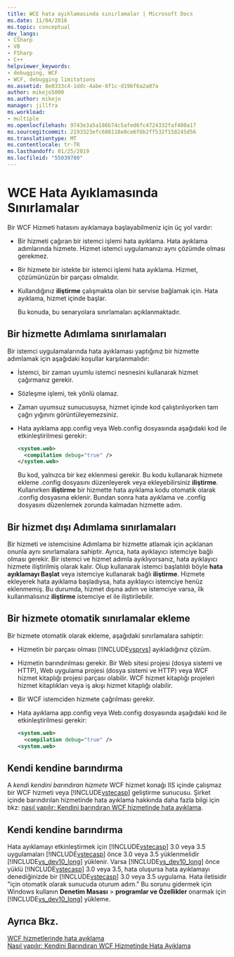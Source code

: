 ```yaml
---
title: WCE hata ayıklamasında sınırlamalar | Microsoft Docs
ms.date: 11/04/2016
ms.topic: conceptual
dev_langs:
- CSharp
- VB
- FSharp
- C++
helpviewer_keywords:
- debugging, WCF
- WCF, debugging limitations
ms.assetid: 8e0333c4-1ddc-4abe-8f1c-d19bf6a2a07a
author: mikejo5000
ms.author: mikejo
manager: jillfra
ms.workload:
- multiple
ms.openlocfilehash: 9743e3a5a186b74c5afed6fc4724332faf400a17
ms.sourcegitcommit: 2193323efc608118e0ce6f6b2ff532f158245d56
ms.translationtype: MT
ms.contentlocale: tr-TR
ms.lasthandoff: 01/25/2019
ms.locfileid: "55039780"
---
```

# <a name="limitations-on-wcf-debugging"></a>WCE Hata Ayıklamasında Sınırlamalar
Bir WCF Hizmeti hatasını ayıklamaya başlayabilmeniz için üç yol vardır:  
  
- Bir hizmeti çağıran bir istemci işlemi hata ayıklama. Hata ayıklama adımlarında hizmete. Hizmet istemci uygulamanızı aynı çözümde olması gerekmez.  
  
- Bir hizmete bir istekte bir istemci işlemi hata ayıklama. Hizmet, çözümünüzün bir parçası olmalıdır.  
  
- Kullandığınız **iliştirme** çalışmakta olan bir servise bağlamak için. Hata ayıklama, hizmet içinde başlar.  
  
  Bu konuda, bu senaryolara sınırlamaları açıklanmaktadır.  
  
## <a name="limitations-on-stepping-into-a-service"></a>Bir hizmette Adımlama sınırlamaları  
 Bir istemci uygulamalarında hata ayıklaması yaptığınız bir hizmette adımlamak için aşağıdaki koşullar karşılanmalıdır:  
  
-   İstemci, bir zaman uyumlu istemci nesnesini kullanarak hizmet çağırmanız gerekir.  
  
-   Sözleşme işlemi, tek yönlü olamaz.  
  
-   Zaman uyumsuz sunucusuysa, hizmet içinde kod çalıştırılıyorken tam çağrı yığınını görüntüleyemezsiniz.  
  
-   Hata ayıklama app.config veya Web.config dosyasında aşağıdaki kod ile etkinleştirilmesi gerekir:  
  
    ```xml
    <system.web>  
      <compilation debug="true" />  
    </system.web>  
    ```  
  
     Bu kod, yalnızca bir kez eklenmesi gerekir. Bu kodu kullanarak hizmete ekleme .config dosyasını düzenleyerek veya ekleyebilirsiniz **iliştirme**. Kullanırken **iliştirme** bir hizmette hata ayıklama kodu otomatik olarak .config dosyasına eklenir. Bundan sonra hata ayıklama ve .config dosyasını düzenlemek zorunda kalmadan hizmette adım.  
  
## <a name="limitations-on-stepping-out-of-a-service"></a>Bir hizmet dışı Adımlama sınırlamaları  
 Bir hizmeti ve istemcisine Adımlama bir hizmette atlamak için açıklanan onunla aynı sınırlamalara sahiptir. Ayrıca, hata ayıklayıcı istemciye bağlı olması gerekir. Bir istemci ve hizmet adımla ayıklıyorsanız, hata ayıklayıcı hizmete iliştirilmiş olarak kalır. Olup kullanarak istemci başlatıldı böyle **hata ayıklamayı Başlat** veya istemciye kullanarak bağlı **iliştirme**. Hizmete ekleyerek hata ayıklama başladıysa, hata ayıklayıcı istemciye henüz eklenmemiş. Bu durumda, hizmet dışına adım ve istemciye varsa, ilk kullanmalısınız **iliştirme** istemciye el ile iliştirilebilir.  
  
## <a name="limitations-on-automatic-attach-to-a-service"></a>Bir hizmete otomatik sınırlamalar ekleme  
 Bir hizmete otomatik olarak ekleme, aşağıdaki sınırlamalara sahiptir:  
  
- Hizmetin bir parçası olması [!INCLUDE[vsprvs](../code-quality/includes/vsprvs_md.md)] ayıkladığınız çözüm.  
  
- Hizmetin barındırılması gerekir. Bir Web sitesi projesi (dosya sistemi ve HTTP), Web uygulama projesi (dosya sistemi ve HTTP) veya WCF hizmet kitaplığı projesi parçası olabilir. WCF hizmet kitaplığı projeleri hizmet kitaplıkları veya iş akışı hizmet kitaplığı olabilir.  
  
- Bir WCF istemciden hizmete çağrılması gerekir.  
  
- Hata ayıklama app.config veya Web.config dosyasında aşağıdaki kod ile etkinleştirilmesi gerekir:  
  
  ```xml
  <system.web>  
    <compilation debug="true" />  
  <system.web>  
  ```  
  
## <a name="self-hosting"></a>Kendi kendine barındırma  
 A *kendi kendini barındıran hizmete* WCF hizmet konağı IIS içinde çalışmaz bir WCF hizmeti veya [!INCLUDE[vstecasp](../code-quality/includes/vstecasp_md.md)] geliştirme sunucusu. Şirket içinde barındırılan hizmetinde hata ayıklama hakkında daha fazla bilgi için bkz: [nasıl yapılır: Kendini barındıran WCF hizmetinde hata ayıklama](../debugger/how-to-debug-a-self-hosted-wcf-service.md).  
  
## <a name="self-hosting"></a>Kendi kendine barındırma  
 Hata ayıklamayı etkinleştirmek için [!INCLUDE[vstecasp](../code-quality/includes/vstecasp_md.md)] 3.0 veya 3.5 uygulamaları [!INCLUDE[vstecasp](../code-quality/includes/vstecasp_md.md)] önce 3.0 veya 3.5 yüklenmelidir [!INCLUDE[vs_dev10_long](../code-quality/includes/vs_dev10_long_md.md)] yüklenir. Varsa [!INCLUDE[vs_dev10_long](../code-quality/includes/vs_dev10_long_md.md)] önce yüklü [!INCLUDE[vstecasp](../code-quality/includes/vstecasp_md.md)] 3.0 veya 3.5, hata oluşursa hata ayıklamayı denediğinizde bir [!INCLUDE[vstecasp](../code-quality/includes/vstecasp_md.md)] 3.0 veya 3.5 uygulama. Hata iletisidir "için otomatik olarak sunucuda oturum adım." Bu sorunu gidermek için Windows kullanın **Denetim Masası** > **programlar ve Özellikler** onarmak için [!INCLUDE[vs_dev10_long](../code-quality/includes/vs_dev10_long_md.md)] yükleme.  
  
## <a name="see-also"></a>Ayrıca Bkz.  
 [WCF hizmetlerinde hata ayıklama](../debugger/debugging-wcf-services.md)   
 [Nasıl yapılır: Kendini Barındıran WCF Hizmetinde Hata Ayıklama](../debugger/how-to-debug-a-self-hosted-wcf-service.md)
